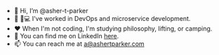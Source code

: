 - 👋 Hi, I’m @asher-t-parker
- 👨 🏼‍💻 I've worked in DevOps and microservice development.
- ❤️ When I'm not coding, I'm studying philosophy, lifting, or camping.
- 💼 You can find me on LinkedIn [here](https://www.linkedin.com/in/asher-t-parker/).
- 📫 You can reach me at a@ashertparker.com
